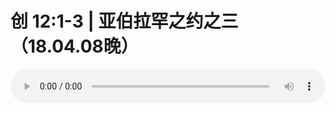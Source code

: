 # 创 12:1-3 | 亚伯拉罕之约之三（18.04.08晚）

<audio style="width: 100%;" preload="false" controls controlslist="nodownload"><source src="//cdn.wechat.edu.pl/audio/mp3/old/23962.mp3" type="audio/mpeg">Your browser does not support the audio element.</audio>



